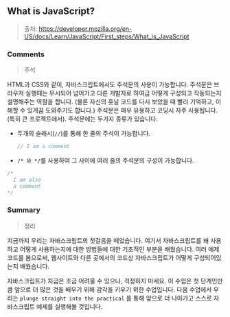 ## What is JavaScript?

> 출처: https://developer.mozilla.org/en-US/docs/Learn/JavaScript/First_steps/What_is_JavaScript


### Comments
>  주석

HTML과 CSS와 같이, 자바스크립트에서도 주석문의 사용이 가능합니다. 주석문은 브라우저 실행때는 무시되어 넘어가고 다른 개발자로 하여금 어떻게 구성되고 작동되는지 설명해주는 역할을 합니다. (물론 자신의 훗날 코드를 다시 보았을 때 빨리 기억하고, 이해할 수 있게끔 도와주기도 합니다.) 주석문은 매우 유용하고 코딩시 자주 사용됩니다. (특히 큰 프로젝트에서). 주석문에는 두가지 종류가 있습니다.

- 두개의 슬래시(`//`)를 통해 한 줄의 주석이 가능합니다.

  ```js
  // I am a comment
  ```

-  `/* 와 */`를 사용하여 그 사이에 여러 줄의 주석문의 구성이 가능합니다.

  ```js
  /*
    I am also
    a comment
  */
  ```

### Summary

> 정리

지금까지 우리는 자바스크립트의 첫걸음을 떼었습니다. 여기서 자바스크립트를 왜 사용하고 어떻게 사용하는지에 대한 방법들에 대한 기초적인 부분을 배웠습니다. 여러 예제 코드를 봄으로써, 웹사이트와 다른 곳에서의 코드상 자바스크립트가 어떻게 구성되어있는지 배웠습니다.

자바스크립트가 지금은 조금 어려울 수 있으나, 걱정하지 마세요. 이 수업은 첫 단계인만큼 앞으로 더 많은 것을 배우기 위해 감각을 키우기 위한 수업입니다. 다음 수업에서 우리는 `plunge straight into the practical` 를 통해 앞으로 더 나아가고 스스로 자바스크립트 예제를 실행해볼 것입니다.

